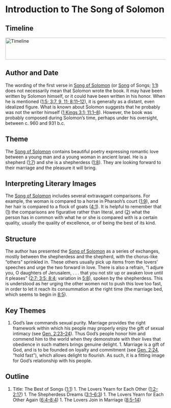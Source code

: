 
# Introduction to The Song of Solomon

## Timeline

 [ <img src="https:https://www.esv.org//static.esvmedia.orghttps://www.esv.org/media/esv-global-study-biblehttps://www.esv.org/images/mediumhttps://www.esv.org/chart_22_timeline.png" alt="Timeline" width="700" height="69"/> ](https:https://www.esv.org//static.esvmedia.orghttps://www.esv.org/media/esv-global-study-biblehttps://www.esv.org/images/big/chart_22_timeline.png) 

## Author and Date

The wording of the first verse in [Song of Solomon](https://www.esv.org/Song+of+Solomon+1%3A1%E2%80%938%3A14/) (or [Song](https://www.esv.org/Song+of+Solomon+1%3A1%E2%80%938%3A14/) of Songs; [1:1](https://www.esv.org/Song+of+Solomon+1%3A1/)) does not necessarily mean that Solomon wrote the book. It may have been written by Solomon himself, or it could have been written in his honor. When he is mentioned ([1:5; 3:7, 9, 11; 8:11–12](https://www.esv.org/Song+of+Solomon+1%3A5%2C+3%3A7%2C+3%3A9%2C+3%3A11%2C+8%3A11%E2%80%9312/)), it is generally as a distant, even idealized figure. What is known about Solomon suggests that he probably was not the writer himself ([1 Kings 3:1; 11:1–8](https://www.esv.org/1+Kings+3%3A1%2C+11%3A1%E2%80%938/)). However, the book was probably composed during Solomon’s time, perhaps under his oversight, between c. 960 and 931 b.c.

## Theme

The [Song of Solomon](https://www.esv.org/Song+of+Solomon+1%3A1%E2%80%938%3A14/) contains beautiful poetry expressing romantic love between a young man and a young woman in ancient Israel. He is a shepherd ([1:7](https://www.esv.org/Song+of+Solomon+1%3A7/)) and she is a shepherdess ([1:8](https://www.esv.org/Song+of+Solomon+1%3A8/)). They are looking forward to their marriage and the pleasure it will bring.

## Interpreting Literary Images

The [Song of Solomon](https://www.esv.org/Song+of+Solomon+1%3A1%E2%80%938%3A14/) includes several extravagant comparisons. For example, the woman is compared to a horse in Pharaoh’s court ([1:9](https://www.esv.org/Song+of+Solomon+1%3A9/)), and her hair is compared to a flock of goats ([4:1](https://www.esv.org/Song+of+Solomon+4%3A1/)). It is helpful to remember that ([1](https://www.esv.org/Song+of+Solomon+1%3A1%E2%80%9317/)) the comparisons are figurative rather than literal, and ([2](https://www.esv.org/Song+of+Solomon+2%3A1%E2%80%9317/)) what the person has in common with what he or she is compared with is a certain quality, usually the quality of excellence, or of being the best of its kind.

## Structure

The author has presented the [Song of Solomon](https://www.esv.org/Song+of+Solomon+1%3A1%E2%80%938%3A14/) as a series of exchanges, mostly between the shepherdess and the shepherd, with the chorus-like “others” sprinkled in. These others usually pick up items from the lovers’ speeches and urge the two forward in love. There is also a refrain, “I adjure you, O daughters of Jerusalem, . . . that you not stir up or awaken love until it pleases” ([2:7; 3:5; 8:4](https://www.esv.org/Song+of+Solomon+2%3A7%2C+3%3A5%2C+8%3A4/); variation in [5:8](https://www.esv.org/Song+of+Solomon+5%3A8/)), spoken by the shepherdess. This is understood as her urging the other women not to push this love too fast, in order to let it reach its consummation at the right time (the marriage bed, which seems to begin in [8:5](https://www.esv.org/Song+of+Solomon+8%3A5/)).

## Key Themes
1. God’s law commands sexual purity. Marriage provides the right framework within which his people may properly enjoy the gift of sexual intimacy (see [Gen. 2:23–24](https://www.esv.org/Genesis+2%3A23%E2%80%9324/)). Thus God’s people honor him and commend him to the world when they demonstrate with their lives that obedience in such matters brings genuine delight. 1. Marriage is a gift of God, and is to be founded on loyalty and commitment (see [Gen. 2:24](https://www.esv.org/Genesis+2%3A24/), “hold fast”), which allows delight to flourish. As such, it is a fitting image for God’s relationship with his people. 
## Outline
1. Title: The Best of Songs ([1:1](https://www.esv.org/Song+of+Solomon+1%3A1/)) 1. The Lovers Yearn for Each Other ([1:2–2:17](https://www.esv.org/Song+of+Solomon+1%3A2%E2%80%932%3A17/)) 1. The Shepherdess Dreams ([3:1–6:3](https://www.esv.org/Song+of+Solomon+3%3A1%E2%80%936%3A3/)) 1. The Lovers Yearn for Each Other Again ([6:4–8:4](https://www.esv.org/Song+of+Solomon+6%3A4%E2%80%938%3A4/)) 1. The Lovers Join in Marriage ([8:5–14](https://www.esv.org/Song+of+Solomon+8%3A5%E2%80%9314/)) 

